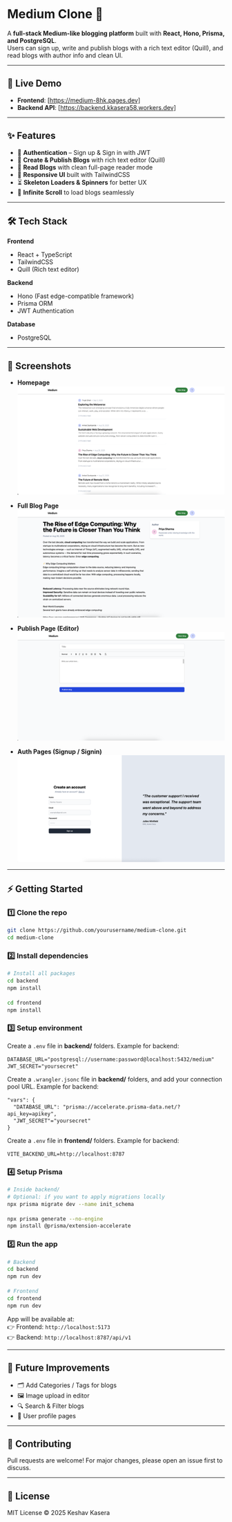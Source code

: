 # Medium Clone 📝  

A **full-stack Medium-like blogging platform** built with **React, Hono, Prisma, and PostgreSQL**.  
Users can sign up, write and publish blogs with a rich text editor (Quill), and read blogs with author info and clean UI.  

---

## 🔗 Live Demo

- **Frontend**: [https://medium-8hk.pages.dev]
- **Backend API**: [https://backend.kkasera58.workers.dev]

---

## ✨ Features  

- 🔐 **Authentication** – Sign up & Sign in with JWT  
- 📝 **Create & Publish Blogs** with rich text editor (Quill)  
- 📖 **Read Blogs** with clean full-page reader mode
- 📱 **Responsive UI** built with TailwindCSS  
- ⏳ **Skeleton Loaders & Spinners** for better UX  
- 🔄 **Infinite Scroll** to load blogs seamlessly  

---

## 🛠️ Tech Stack  

**Frontend**  
- React + TypeScript  
- TailwindCSS
- Quill (Rich text editor)  

**Backend**  
- Hono (Fast edge-compatible framework)  
- Prisma ORM  
- JWT Authentication  

**Database**  
- PostgreSQL  

---

## 📸 Screenshots  

- **Homepage**  
  ![Homepage](./screenshots/home.png)  

- **Full Blog Page**  
  ![Full Blog](./screenshots/fullblog.png)  

- **Publish Page (Editor)**  
  ![Publish](./screenshots/publish.png)  

- **Auth Pages (Signup / Signin)**  
  ![Auth](./screenshots/auth.png)  

---

## ⚡ Getting Started  

### 1️⃣ Clone the repo  
```bash
git clone https://github.com/yourusername/medium-clone.git
cd medium-clone
```

### 2️⃣ Install dependencies  
```bash
# Install all packages
cd backend
npm install

cd frontend
npm install
```

### 3️⃣ Setup environment  
Create a `.env` file in **backend/** folders. Example for backend:  
```env
DATABASE_URL="postgresql://username:password@localhost:5432/medium"
JWT_SECRET="yoursecret"
```

Create a `.wrangler.jsonc` file in **backend/** folders, and add your connection pool URL. Example for backend:  
```env
"vars": {
  "DATABASE_URL": "prisma://accelerate.prisma-data.net/?api_key=apikey",
  "JWT_SECRET"="yoursecret"
}
```

Create a `.env` file in **frontend/** folders. Example for backend:  
```env
VITE_BACKEND_URL=http://localhost:8787
```

### 4️⃣ Setup Prisma
```bash
# Inside backend/
# Optional: if you want to apply migrations locally
npx prisma migrate dev --name init_schema

npx prisma generate --no-engine
npm install @prisma/extension-accelerate
```

### 5️⃣ Run the app 
```bash
# Backend
cd backend
npm run dev

# Frontend
cd frontend
npm run dev
```

App will be available at:  
👉 Frontend: `http://localhost:5173`  
👉 Backend: `http://localhost:8787/api/v1`  

---

## 🚀 Future Improvements  

- 🗂️ Add Categories / Tags for blogs 
- 🖼️ Image upload in editor  
- 🔍 Search & Filter blogs  
- 👥 User profile pages  

---

## 🤝 Contributing  

Pull requests are welcome! For major changes, please open an issue first to discuss.  

---

## 📜 License  

MIT License © 2025 Keshav Kasera
